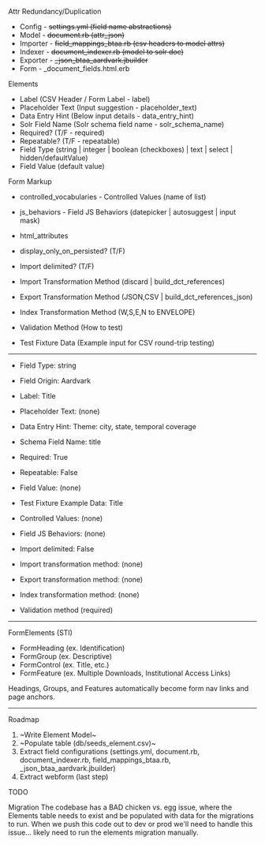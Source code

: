 Attr Redundancy/Duplication
* Config    - ~~settings.yml (field name abstractions)~~
* Model     - ~~document.rb (attr_json)~~
* Importer  - ~~field_mappings_btaa.rb (csv headers to model attrs)~~
* Indexer   - ~~document_indexer.rb (model to solr doc)~~
* Exporter  - ~~_json_btaa_aardvark.jbuilder~~
* Form      - _document_fields.html.erb


Elements
* Label (CSV Header / Form Label - label)
* Placeholder Text (Input suggestion - placeholder_text)
* Data Entry Hint (Below input details - data_entry_hint)
* Solr Field Name (Solr schema field name - solr_schema_name)
* Required? (T/F - required)
* Repeatable? (T/F - repeatable)
* Field Type (string | integer | boolean (checkboxes) | text | select | hidden/defaultValue)
* Field Value (default value)

Form Markup
* controlled_vocabularies - Controlled Values (name of list)
* js_behaviors - Field JS Behaviors (datepicker | autosuggest | input mask)
* html_attributes
* display_only_on_persisted? (T/F)

* Import delimited? (T/F)
* Import Transformation Method (discard | build_dct_references)
* Export Transformation Method (JSON,CSV | build_dct_references_json)
* Index Transformation Method (W,S,E,N to ENVELOPE)
* Validation Method (How to test)
* Test Fixture Data (Example input for CSV round-trip testing)

---
* Field Type: string
* Field Origin: Aardvark
* Label: Title
* Placeholder Text: (none)
* Data Entry Hint: Theme: city, state, temporal coverage
* Schema Field Name: title
* Required: True
* Repeatable: False
* Field Value: (none)
* Test Fixture Example Data: Title

* Controlled Values: (none)
* Field JS Behaviors: (none)

* Import delimited: False
* Import transformation method: (none)
* Export transformation method: (none)
* Index transformation method: (none)
* Validation method (required)

----

FormElements (STI)
- FormHeading (ex. Identification)
- FormGroup (ex. Descriptive)
- FormControl (ex. Title, etc.)
- FormFeature (ex. Multiple Downloads, Institutional Access Links)

Headings, Groups, and Features automatically become form nav links and page anchors.

----

Roadmap
1. ~Write Element Model~
2. ~Populate table (db/seeds_element.csv)~
3. Extract field configurations (settings.yml, document.rb, document_indexer.rb, field_mappings_btaa.rb, _json_btaa_aardvark.jbuilder)
4. Extract webform (last step)

TODO

Migration
The codebase has a BAD chicken vs. egg issue, where the Elements table needs to exist and be populated with data for the migrations to run. When we push this code out to dev or prod we'll need to handle this issue... likely need to run the elements migration manually.
